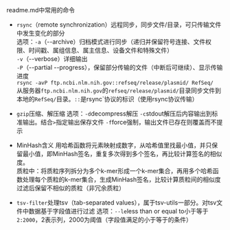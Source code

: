 readme.md中常用的命令   
- `rsync`（remote synchronization）远程同步，同步文件/目录，可只传输文件中发生变化的部分   
选项：`-a`（--archive）归档模式进行同步（递归并保留符号连接、文件权限、时间戳、属组信息、属主信息、设备文件和特殊文件）   
    `-v`（--verbose）详细输出    
    `-P`（--partial --progress），保留部分传输的文件（中断后可继续）、显示传输进度   
`rsync -avP ftp.ncbi.nlm.nih.gov::refseq/release/plasmid/ RefSeq/`    
从服务器`ftp.ncbi.nlm.nih.gov`的`refseq/release/plasmid/`目录同步文件到本地的`RefSeq/`目录。`::`是rsync`协议的标识（使用rsync协议传输）   

- `gzip`压缩、解压缩
选项：`-d`decompress解压
    `-c`stdout解压后内容输出到标准输出。结合`>`指定输出保存文件
    `-f`force强制，输出文件已存在则覆盖而不提示

- MinHash含义
用哈希函数将元素映射成数字，从哈希值里找最小值，并只保留最小值，即MinHash签名，重复多次得到多个签名，再比较计算签名的相似度。   
质粒中：将质粒序列拆分为多个k-mer形成一个k-mer集合，再用多个哈希函数处理每个质粒的k-mer集合，生成MinHash签名，比较计算质粒间的相似度   
过滤后保留不相似的质粒（非冗余质粒）

- `tsv-filter`处理tsv（tab-separated values），属于tsv-utils一部分。对tsv文件中数据基于字段值进行过滤
选项：`--le`less than or equal to小于等于
`2:2000`，2表示列，2000为阈值（字段值满足的小于等于的条件）